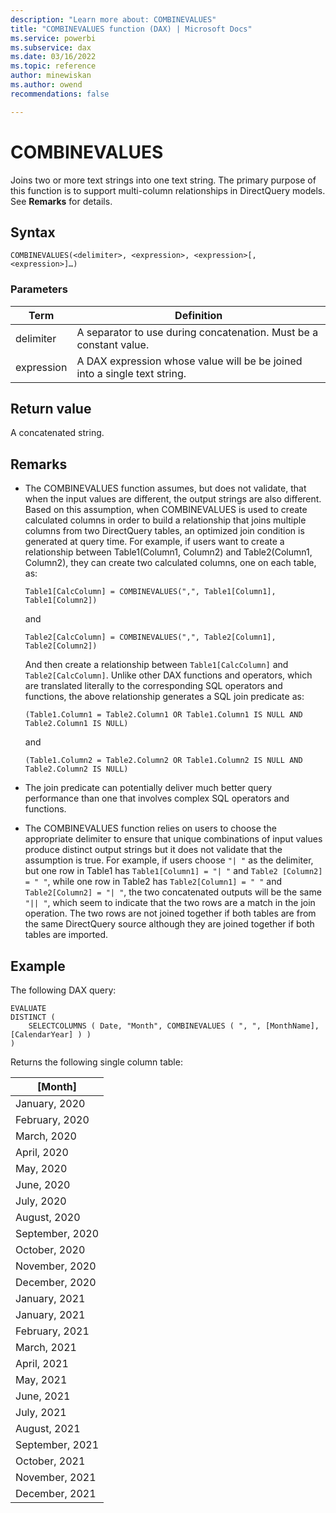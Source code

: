 ```yaml
---
description: "Learn more about: COMBINEVALUES"
title: "COMBINEVALUES function (DAX) | Microsoft Docs"
ms.service: powerbi 
ms.subservice: dax 
ms.date: 03/16/2022
ms.topic: reference
author: minewiskan
ms.author: owend 
recommendations: false

---
```


# COMBINEVALUES

Joins two or more text strings into one text string. The primary purpose of this function is to support multi-column relationships in DirectQuery models. See **Remarks** for details.  
  
## Syntax  
  
```dax
COMBINEVALUES(<delimiter>, <expression>, <expression>[, <expression>]…)
```
  
### Parameters  
  
|Term|Definition|  
|--------|--------------|  
|delimiter|A separator to use during concatenation. Must be a constant value.|  
|expression|A DAX expression whose value will be be joined into a single text string.|  
  
## Return value  

A concatenated string.  
  
## Remarks  

- The COMBINEVALUES function assumes, but does not validate, that when the input values are different, the output strings are also different. Based on this assumption, when COMBINEVALUES is used to create calculated columns in order to build a relationship that joins multiple columns from two DirectQuery tables, an optimized join condition is generated at query time. For example, if users want to create a relationship between Table1(Column1, Column2) and Table2(Column1, Column2), they can create two calculated columns, one on each table, as:  

    ```dax
    Table1[CalcColumn] = COMBINEVALUES(",", Table1[Column1], Table1[Column2])
    ```

    and

    ```dax
    Table2[CalcColumn] = COMBINEVALUES(",", Table2[Column1], Table2[Column2])
    ```

    And then create a relationship between `Table1[CalcColumn]` and `Table2[CalcColumn]`. Unlike other DAX functions and operators, which are translated literally to the corresponding SQL operators and functions, the above relationship generates a SQL join predicate as:

    ```dax
    (Table1.Column1 = Table2.Column1 OR Table1.Column1 IS NULL AND Table2.Column1 IS NULL)
    ```

    and

    ```dax
    (Table1.Column2 = Table2.Column2 OR Table1.Column2 IS NULL AND Table2.Column2 IS NULL)
    ```  

- The join predicate can potentially deliver much better query performance than one that involves complex SQL operators and functions.

- The COMBINEVALUES function relies on users to choose the appropriate delimiter to ensure that unique combinations of input values produce distinct output strings but it does not validate that the assumption is true. For example, if users choose `"| "` as the delimiter, but one row in Table1 has `Table1[Column1] = "| "` and `Table2 [Column2] = " "`, while one row in Table2 has `Table2[Column1] = " "` and `Table2[Column2] = "| "`, the two concatenated outputs will be the same `"|| "`,  which seem to indicate that the two rows are a match in the join operation. The two rows are not joined together if both tables are from the same DirectQuery source although they are joined together if both tables are imported.

## Example  

The following DAX query:
  
```dax
EVALUATE
DISTINCT (
    SELECTCOLUMNS ( Date, "Month", COMBINEVALUES ( ", ", [MonthName], [CalendarYear] ) )
)
```

Returns the following single column table:

|[Month]  |
|---------|
|January, 2020     |
|February, 2020    |
|March, 2020    |
|April, 2020     |
|May, 2020     |
|June, 2020     |
|July, 2020     |
|August, 2020     |
|September, 2020     |
|October, 2020     |
|November, 2020    |
|December, 2020     |
|January, 2021     |
|January, 2021     |
|February, 2021    |
|March, 2021    |
|April, 2021     |
|May, 2021     |
|June, 2021     |
|July, 2021     |
|August, 2021     |
|September, 2021     |
|October, 2021     |
|November, 2021    |
|December, 2021     |
